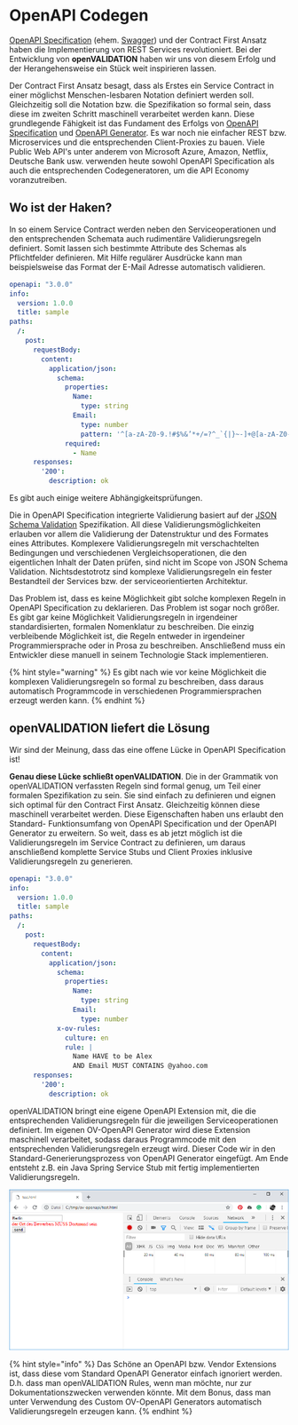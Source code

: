 # OpenAPI Codegen

[OpenAPI Specification](https://github.com/OAI/OpenAPI-Specification) \(ehem. [Swagger](https://swagger.io/)\) und der Contract First Ansatz haben die Implementierung von REST Services revolutioniert. Bei der Entwicklung von **openVALIDATION** haben wir uns von diesem Erfolg und der Herangehensweise ein Stück weit inspirieren lassen. 

Der Contract First Ansatz besagt, dass als Erstes ein Service Contract in einer möglichst Menschen-lesbaren Notation definiert werden soll. Gleichzeitig soll die Notation bzw. die Spezifikation so formal sein, dass diese im zweiten Schritt maschinell verarbeitet werden kann. Diese grundlegende Fähigkeit ist das Fundament des Erfolgs von [OpenAPI Specification](https://github.com/OAI/OpenAPI-Specification) und [OpenAPI Generator](https://openapi-generator.tech/). Es war noch nie einfacher REST bzw. Microservices und die entsprechenden Client-Proxies zu bauen. Viele Public Web API's unter anderem von Microsoft Azure, Amazon, Netflix, Deutsche Bank usw. verwenden heute sowohl OpenAPI Specification als auch die entsprechenden Codegeneratoren, um die API Economy voranzutreiben.



## Wo ist der Haken?

In so einem Service Contract werden neben den Serviceoperationen und den entsprechenden Schemata auch rudimentäre Validierungsregeln definiert. Somit lassen sich bestimmte Attribute des Schemas als Pflichtfelder definieren. Mit Hilfe regulärer Ausdrücke kann man beispielsweise das Format der E-Mail Adresse automatisch validieren. 

```yaml
openapi: "3.0.0"
info:
  version: 1.0.0
  title: sample
paths:
  /:
    post:
      requestBody:
        content:
          application/json:
            schema:
              properties:
                Name:
                  type: string
                Email:
                  type: number
                  pattern: '^[a-zA-Z0-9.!#$%&’*+/=?^_`{|}~-]+@[a-zA-Z0-9-]+(?:\.[a-zA-Z0-9-]+)*$'
              required:
                - Name
      responses:
        '200':
          description: ok

```

Es gibt auch einige weitere Abhängigkeitsprüfungen. 

Die in OpenAPI Specification integrierte Validierung basiert auf der [JSON Schema Validation](https://json-schema.org/latest/json-schema-validation.html) Spezifikation. All diese Validierungsmöglichkeiten erlauben vor allem die Validierung der Datenstruktur und des Formates eines Attributes. Komplexere Validierungsregeln mit verschachtelten Bedingungen und verschiedenen Vergleichsoperationen, die den eigentlichen Inhalt der Daten prüfen, sind nicht im Scope von JSON Schema Validation. Nichtsdestotrotz sind komplexe Validierungsregeln ein fester Bestandteil der Services bzw. der serviceorientierten Architektur. 

Das Problem ist, dass es keine Möglichkeit gibt solche komplexen Regeln in OpenAPI Specification zu deklarieren. Das Problem ist sogar noch größer. Es gibt gar keine Möglichkeit Validierungsregeln in irgendeiner standardisierten, formalen Nomenklatur zu beschreiben. Die einzig verbleibende Möglichkeit ist, die Regeln entweder in irgendeiner Programmiersprache oder in Prosa zu beschreiben. Anschließend muss ein Entwickler diese manuell in seinem Technologie Stack implementieren. 

{% hint style="warning" %}
Es gibt nach wie vor keine Möglichkeit die komplexen Validierungsregeln so formal zu beschreiben, dass daraus automatisch Programmcode in verschiedenen Programmiersprachen erzeugt werden kann.
{% endhint %}



## openVALIDATION liefert die Lösung

Wir sind der Meinung, dass das eine offene Lücke in OpenAPI Specification ist!

**Genau diese Lücke schließt openVALIDATION**. Die in der Grammatik von openVALIDATION verfassten Regeln sind formal genug, um Teil einer formalen Spezifikation zu sein. Sie sind einfach zu definieren und eignen sich optimal für den Contract First Ansatz. Gleichzeitig können diese maschinell verarbeitet werden. Diese Eigenschaften haben uns erlaubt den Standard- Funktionsumfang von OpenAPI Specification und der OpenAPI Generator zu erweitern. So weit, dass es ab jetzt möglich ist die Validierungsregeln im Service Contract zu definieren, um daraus anschließend komplette Service Stubs und Client Proxies inklusive Validierungsregeln zu generieren.

```yaml
openapi: "3.0.0"
info:
  version: 1.0.0
  title: sample
paths:
  /:
    post:
      requestBody:
        content:
          application/json:
            schema:
              properties:
                Name:
                  type: string
                Email:
                  type: number
            x-ov-rules:
              culture: en
              rule: |  
                Name HAVE to be Alex
                AND Email MUST CONTAINS @yahoo.com
      responses:
        '200':
          description: ok
```

openVALIDATION bringt eine eigene OpenAPI Extension mit, die die entsprechenden Validierungsregeln für die jeweiligen Serviceoperationen definiert. Im eigenen OV-OpenAPI Generator wird diese Extension maschinell verarbeitet, sodass daraus  Programmcode mit den entsprechenden Validierungsregeln erzeugt wird. Dieser Code wir in den Standard-Generierungsprozess von OpenAPI Generator eingefügt. Am Ende entsteht z.B. ein Java Spring Service Stub mit fertig implementierten Validierungsregeln.   


![Custom openVALIDATION-OpenAPI Generator erm&#xF6;glicht Generierung von Validierungsregeln.](../.gitbook/assets/image%20%2810%29.png)



{% hint style="info" %}
Das Schöne an OpenAPI bzw. Vendor Extensions ist, dass diese vom Standard OpenAPI Generator einfach ignoriert werden. D.h. dass man openVALIDATION Rules, wenn man möchte, nur zur Dokumentationszwecken verwenden könnte. Mit dem Bonus, dass man unter Verwendung des Custom OV-OpenAPI Generators automatisch Validierungsregeln erzeugen kann.
{% endhint %}





